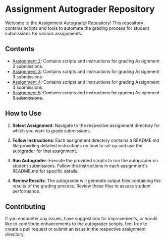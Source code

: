 # Assignment Autograder Repository

Welcome to the Assignment Autograder Repository! This repository contains scripts and tools to automate the grading process for student submissions for various assignments.

## Contents

- [Assignment 2](./assignment2/readme.md): Contains scripts and instructions for grading Assignment 2 submissions.
- [Assignment 3](./assignment3/readme.md): Contains scripts and instructions for grading Assignment 3 submissions.
- [Assignment 4](./assignment4/readme.md): Contains scripts and instructions for grading Assignment 4 submissions.
- ~~[Assignment 5](./assignment5/readme.md): Contains scripts and instructions for grading Assignment 5 submissions.~~

## How to Use

1. **Select Assignment**: Navigate to the respective assignment directory for which you want to grade submissions.

2. **Follow Instructions**: Each assignment directory contains a README.md file providing detailed instructions on how to set up and use the autograder for that assignment.

3. **Run Autograder**: Execute the provided scripts to run the autograder on student submissions. Follow the instructions in each assignment's README.md for specific details.

4. **Review Results**: The autograder will generate output files containing the results of the grading process. Review these files to assess student performance.

## Contributing

If you encounter any issues, have suggestions for improvements, or would like to contribute enhancements to the autograder scripts, feel free to create a pull request or submit an issue in the respective assignment directory.


